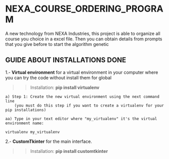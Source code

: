 # NEXA_COURSE_ORDERING_PROGRAM
A new technology from NEXA Industries, this project is able to organize all course you choice in a excel file. Then you can obtain details from prompts that you give before to start the algorithm genetic


## GUIDE ABOUT INSTALLATIONS DONE
1.- **Virtual environment** for a virtual environment in your computer where you can try the code without install them for global
>> Installation: **pip install virtualenv**

    a) Step 1: Create the new virtual environment using the next command line 
        (you must do this step if you want to create a virtualenv for your pip installations)
    
    aa) Type in your text editor where "my_virtualenv" it's the virtual environment name: 
```virtualenv my_virtualenv```

2.- **CustomTkinter** for the main interface.
>> Installation: **pip install customtkinter**